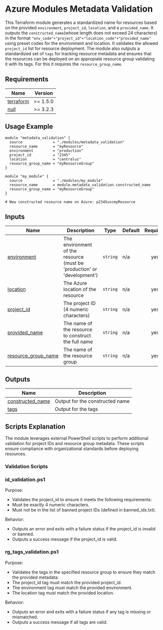 # Azure Modules Metadata Validation

This Terraform module generates a standardized name for resources based on the provided `environment`, `project_id`, `location`, and a `provided_name`. It outputs the `constructed_name`(whose length does not exceed 24 characters) in the format `"env_code"+"project_id"+"location_code"+"provided_name"` using preset codes for the environment and location. It validates the allowed `project_id` list for resource deployment. The module also outputs a standardized set of `tags` for tracking resource metadata and ensures that the resources can be deployed on an appropiate resource group validating it with its tags. For this it requires the `resource_group_name`.

## Requirements

| Name | Version |
|------|---------|
| <a name="requirement_terraform"></a> [terraform](#requirement\_terraform) | >= 1.5.0 |
| <a name="requirement_null"></a> [null](#requirement\_null) | >= 3.2.3 |

## Usage Example

```hcl
module "metadata_validation" {
  source              = "./modules/metadata_validation"
  resource_name       = "myResource"
  environment         = "production"
  project_id          = "2345"
  location            = "centralus"
  resource_group_name = "myResourceGroup"
}

module "my_module" {
  source              = "./modules/my_module"
  resource_name       = module.metadata_validation.constructed_name
  resource_group_name = "myResourceGroup"
}

# New constructed resource name on Azure: p2345uscmyResource
```

## Inputs

| Name | Description | Type | Default | Required |
|------|-------------|------|---------|:--------:|
| <a name="input_environment"></a> [environment](#input\_environment) | The environment of the resource (must be 'production' or 'development') | `string` | n/a | yes |
| <a name="input_location"></a> [location](#input\_location) | The Azure location of the resource | `string` | n/a | yes |
| <a name="input_project_id"></a> [project\_id](#input\_project\_id) | The project ID (4 numeric characters) | `string` | n/a | yes |
| <a name="input_provided_name"></a> [provided\_name](#input\_provided\_name) | The name of the resource to construct the full name | `string` | n/a | yes |
| <a name="input_resource_group_name"></a> [resource\_group\_name](#input\_resource\_group\_name) | The name of the resource group | `string` | n/a | yes |

## Outputs

| Name | Description |
|------|-------------|
| <a name="output_constructed_name"></a> [constructed\_name](#output\_constructed\_name) | Output for the constructed name |
| <a name="output_tags"></a> [tags](#output\_tags) | Output for the tags |

## Scripts Explanation

The module leverages external PowerShell scripts to perform additional validation for project IDs and resource group metadata. These scripts ensure compliance with organizational standards before deploying resources.

### Validation Scripts

### id_validation.ps1

Purpose: 
- Validates the project_id to ensure it meets the following requirements:
- Must be exactly 4 numeric characters.
- Must not be in the list of banned project IDs (defined in banned_ids.txt).

Behavior:
- Outputs an error and exits with a failure status if the project_id is invalid or banned.
- Outputs a success message if the project_id is valid.

### rg_tags_validation.ps1

Purpose: 
- Validates the tags in the specified resource group to ensure they match the provided metadata:
- The project_id tag must match the provided project_id.
- The environment tag must match the provided environment.
- The location tag must match the provided location.

Behavior:
- Outputs an error and exits with a failure status if any tag is missing or mismatched.
- Outputs a success message if all tags are valid.
